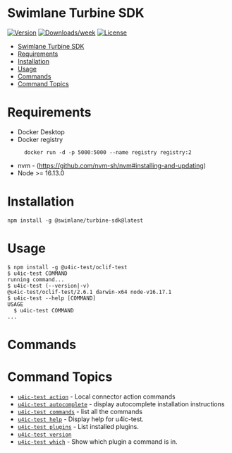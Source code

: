 # Swimlane Turbine SDK

[![Version](https://img.shields.io/npm/v/@swimlane/turbine-sdk)](https://npmjs.org/package/@swimlane/turbine-sdk)
[![Downloads/week](https://img.shields.io/npm/dw/@swimlane/turbine-sdk)](https://npmjs.org/package/@swimlane/turbine-sdk)
[![License](https://img.shields.io/npm/l/@swimlane/turbine-sdk)](https://github.com/swimlane/turbine-sdk/blob/main/packages/cli/package.json)

<!-- toc -->
* [Swimlane Turbine SDK](#swimlane-turbine-sdk)
* [Requirements](#requirements)
* [Installation](#installation)
* [Usage](#usage)
* [Commands](#commands)
* [Command Topics](#command-topics)
<!-- tocstop -->

# Requirements

-   Docker Desktop
-   Docker registry
    ```
      docker run -d -p 5000:5000 --name registry registry:2
    ```
-   nvm - (https://github.com/nvm-sh/nvm#installing-and-updating)
-   Node >= 16.13.0

# Installation

```shell
npm install -g @swimlane/turbine-sdk@latest
```

# Usage

<!-- usage -->
```sh-session
$ npm install -g @u4ic-test/oclif-test
$ u4ic-test COMMAND
running command...
$ u4ic-test (--version|-v)
@u4ic-test/oclif-test/2.6.1 darwin-x64 node-v16.17.1
$ u4ic-test --help [COMMAND]
USAGE
  $ u4ic-test COMMAND
...
```
<!-- usagestop -->

# Commands

<!-- commands -->
# Command Topics

* [`u4ic-test action`](../../docs/action.md) - Local connector action commands
* [`u4ic-test autocomplete`](../../docs/autocomplete.md) - display autocomplete installation instructions
* [`u4ic-test commands`](../../docs/commands.md) - list all the commands
* [`u4ic-test help`](../../docs/help.md) - Display help for u4ic-test.
* [`u4ic-test plugins`](../../docs/plugins.md) - List installed plugins.
* [`u4ic-test version`](../../docs/version.md)
* [`u4ic-test which`](../../docs/which.md) - Show which plugin a command is in.

<!-- commandsstop -->
